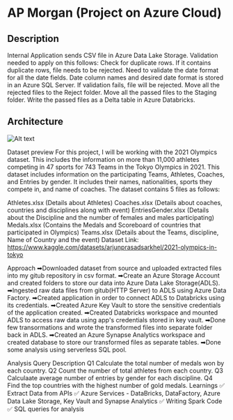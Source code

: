 # AP Morgan (Project on Azure Cloud)
## Description

Internal Application sends CSV file in Azure Data Lake Storage.
Validation needed to apply on this follows:
Check for duplicate rows. If it contains duplicate rows, file needs to be rejected.
Need to validate the date format for all the date fields. Date column names and desired date format is stored in an Azure SQL Server. If validation fails, file will be rejected.
Move all the rejected files to the Reject folder.
Move all the passed files to the Staging folder.
Write the passed files as a Delta table in Azure Databricks.

## Architecture
![Alt text](Arcitecture.png)

Dataset preview
For this project, I will be working with the 2021 Olympics dataset. This includes the information on more than 11,000 athletes competing in 47 sports for 743 Teams in the Tokyo Olympics in 2021. This dataset includes information on the participating Teams, Athletes, Coaches, and Entries by gender. It includes their names, nationalities, sports they compete in, and name of coaches.
The dataset contains 5 files as follows:

Athletes.xlsx (Details about Athletes)
Coaches.xlsx (Details about coaches, countries and disciplines along with event)
EntriesGender.xlsx (Details about the Discipline and the number of females and males participating)
Medals.xlsx (Contains the Medals and Scoreboard of countries that participated in Olympics)
Teams.xlsx (Details about the Teams, discipline, Name of Country and the event)
Dataset Link: https://www.kaggle.com/datasets/arjunprasadsarkhel/2021-olympics-in-tokyo

Approach
➡Downloaded dataset from source and uploaded extracted files into my gitub repository in csv format.
➡Create an Azure Storage Account and created folders to store our data into Azure Data Lake Storage(ADLS).
➡Ingested raw data files from gitub(HTTP Server) to ADLS using Azure Data Factory.
➡Created application in order to connect ADLS to Databricks using its credentials.
➡Created Azure Key Vault to store the sensitive credentials of the application created.
➡Created Databricks workspace and mounted ADLS to access raw data using app's credentials stored in key vault.
➡Done few transormations and wrote the transformed files into separate folder back in ADLS.
➡Created an Azure Synapse Analytics workspace and created database to store our transformed files as separate tables.
➡Done some analysis using serverless SQL pool.

Analysis
Query	Description
Q1	Calculate the total number of medals won by each country.
Q2	Count the number of total athletes from each country.
Q3	Calculaate average number of entries by gender for each discipline.
Q4	Find the top countries with the highest number of gold medals.
Learnings
✅ Extract Data from APIs
✅ Azure Services - DataBricks, DataFactory, Azure Data Lake Storage, Key Vault and Synapse Analytics
✅ Writing Spark Code
✅ SQL queries for analysis
